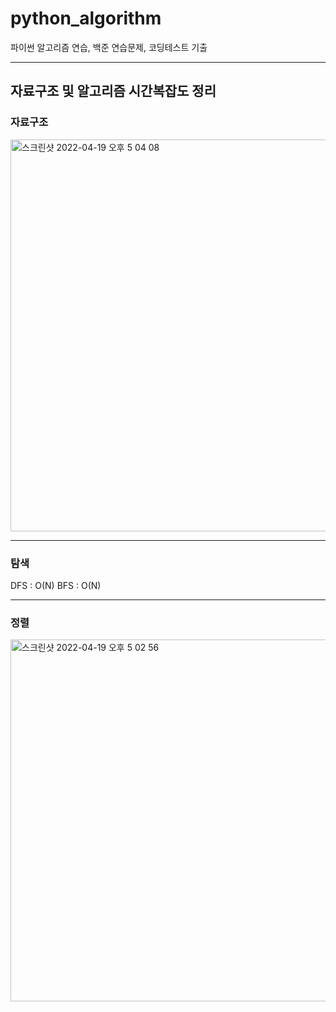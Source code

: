 # python_algorithm
파이썬 알고리즘 연습, 백준 연습문제, 코딩테스트 기출

<hr/>

## 자료구조 및 알고리즘 시간복잡도 정리 

### 자료구조
<img width="627" alt="스크린샷 2022-04-19 오후 5 04 08" src="https://user-images.githubusercontent.com/69445075/163955405-4222296d-acaf-461d-98f0-c636d6a583e6.png">

<hr/>

### 탐색
DFS : O(N)
BFS : O(N)

<hr/>

### 정렬
<img width="579" alt="스크린샷 2022-04-19 오후 5 02 56" src="https://user-images.githubusercontent.com/69445075/163955205-e50b4d85-5a3d-4d15-8a54-c5b66e520781.png">
